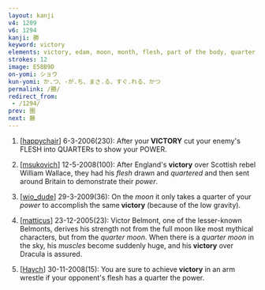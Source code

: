 ```yaml
---
layout: kanji
v4: 1209
v6: 1294
kanji: 勝
keyword: victory
elements: victory, edam, moon, month, flesh, part of the body, quarter, power, muscle, arnold
strokes: 12
image: E58B9D
on-yomi: ショウ
kun-yomi: か.つ、-が.ち、まさ.る、すぐ.れる、かつ
permalink: /勝/
redirect_from:
 - /1294/
prev: 圏
next: 藤
---
```


1) [<a href="http://kanji.koohii.com/profile/happychair">happychair</a>] 6-3-2006(230): After your<strong> VICTORY</strong> cut your enemy&#039;s FLESH into QUARTERs to show your POWER.

2) [<a href="http://kanji.koohii.com/profile/msukovich">msukovich</a>] 12-5-2008(100): After England&#039;s <strong>victory</strong> over Scottish rebel William Wallace, they had his <em>flesh</em> drawn and <em>quartered</em> and then sent around Britain to demonstrate their <em>power</em>.

3) [<a href="http://kanji.koohii.com/profile/wio_dude">wio_dude</a>] 29-3-2009(36): On the <em>moon</em> it only takes a quarter of your <em>power</em> to accomplish the same<strong> victory</strong> (because of the low gravity).

4) [<a href="http://kanji.koohii.com/profile/matticus">matticus</a>] 23-12-2005(23): Victor Belmont, one of the lesser-known Belmonts, derives his strength not from the full moon like most mythical characters, but from the <em>quarter</em> <em>moon</em>. When there is a <em>quarter</em> <em>moon</em> in the sky, his <em>muscles</em> become suddenly huge, and his<strong> victory</strong> over Dracula is assured.

5) [<a href="http://kanji.koohii.com/profile/Haych">Haych</a>] 30-11-2008(15): You are sure to achieve<strong> victory</strong> in an arm wrestle if your opponent&#039;s flesh has a quarter the power.

